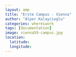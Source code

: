 ```yaml
---
layout: amp
title: "Erste Campus - Vienna"
author: "Alper Kalaycioglu"
categories: whereiwork
tags: [documentation]
image: vienna59-campus.jpg
location:
  latitude: 
  longitude: 
---
```

